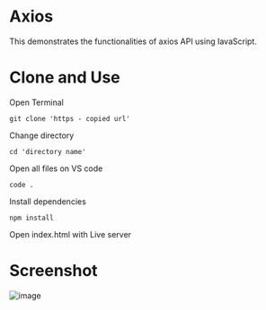 # Axios

This demonstrates the functionalities of axios API using IavaScript.

# Clone and Use 

  Open Terminal 
  
    git clone 'https - copied url'

  Change directory  

    cd 'directory name'

  Open all files on VS code  

    code .
    
  Install dependencies

    npm install
    
  Open index.html with Live server
  
# Screenshot

![image](https://user-images.githubusercontent.com/37767811/148608223-679aa936-ae38-4be4-baed-e48f9f2a6802.png)

